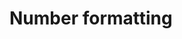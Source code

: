 <!-- ======================================================================
--- Search engine
title:          Number formatting
keywords:       number, formatting
description:    Number formatting of ng-translation.
--- Menu system
order:          20
text:           Number formatting
hidden:         false
umbel:          false
--- Page properties
id:             
document:       
layout:         layout-2-left
$-left:         #side-menu
searchable:     true
--- Side menu
side-menu-root:     /documentation
side-menu-header:   Documentation
side-menu-top:      Installation
side-menu-depth:    2
======================================================================= -->

# Number formatting
